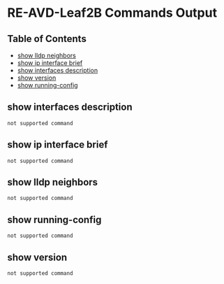 # RE-AVD-Leaf2B Commands Output

## Table of Contents

- [show lldp neighbors](#show-lldp-neighbors)
- [show ip interface brief](#show-ip-interface-brief)
- [show interfaces description](#show-interfaces-description)
- [show version](#show-version)
- [show running-config](#show-running-config)
## show interfaces description

```
not supported command
```
## show ip interface brief

```
not supported command
```
## show lldp neighbors

```
not supported command
```
## show running-config

```
not supported command
```
## show version

```
not supported command
```
